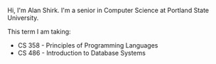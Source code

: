 Hi, I'm Alan Shirk. I'm a senior in Computer Science at Portland State University.

This term I am taking:
- CS 358 - Principles of Programming Languages
- CS 486 - Introduction to Database Systems

